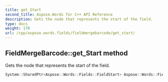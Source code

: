 ```yaml
---
title: get_Start
second_title: Aspose.Words for C++ API Reference
description: Gets the node that represents the start of the field.
type: docs
weight: 170
url: /cpp/aspose.words.fields/fieldmergebarcode/get_start/
---
```

## FieldMergeBarcode::get_Start method


Gets the node that represents the start of the field.

```cpp
System::SharedPtr<Aspose::Words::Fields::FieldStart> Aspose::Words::Fields::FieldMergeBarcode::get_Start() override
```

